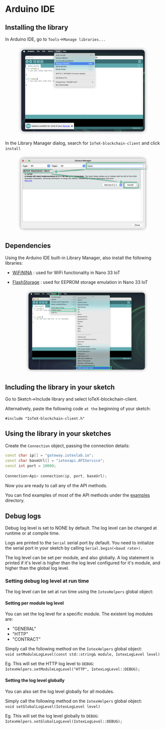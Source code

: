 # Arduino IDE

## Installing the library

In Arduino IDE, go to `Tools`->`Manage libraries...`

<figure><img src="../../../.gitbook/assets/image (24).png" alt=""><figcaption></figcaption></figure>

In the Library Manager dialog, search for `IoTeX-blockchain-client` and click `install`&#x20;

<figure><img src="../../../.gitbook/assets/image (25).png" alt=""><figcaption></figcaption></figure>

## Dependencies

Using the Arduino IDE built-in Library Manager, also install the following libraries:

* [WiFiNINA](https://github.com/arduino-libraries/WiFiNINA) : used for WiFi functionality in Nano 33 IoT
*   [FlashStorage](https://github.com/cmaglie/FlashStorage) : used for EEPROM storage emulation in Nano 33 IoT

    <figure><img src="../../../.gitbook/assets/image (26).png" alt=""><figcaption></figcaption></figure>

## Including the library in your sketch

Go to Sketch->Include library and select IoTeX-blockchain-client.



Alternatively, paste the following code `at the` beginning of your sketch:

`#include "IoTeX-blockchain-client.h"`

## Using the library in your sketches

Create the `Connection` object, passing the connection details:

```cpp
const char ip[] = "gateway.iotexlab.io";
const char baseUrl[] = "iotexapi.APIService";
const int port = 10000;

Connection<Api> connection(ip, port, baseUrl);
```

Now you are ready to call any of the API methods.

You can find examples of most of the API methods under the [examples](https://github.com/iotexproject/arduino-sdk/tree/main/examples) directory.

## Debug logs

Debug log level is set to NONE by default. The log level can be changed at runtime or at compile time.

Logs are printed to the `Serial` serial port by default. You need to initialize the serial port in your sketch by calling `Serial.begin(<baud rate>).`

The log level can be set per module, and also globally. A log statement is printed if it's level is higher than the log level configured for it's module, and higher than the global log level.

### Setting debug log level at run time

The log level can be set at run time using the `IotexHelpers` global object:

#### Setting per module log level

You can set the log level for a specific module. The existent log modules are:

* "GENERAL"
* "HTTP"
* "CONTRACT"

Simply call the following method on the `IotexHelpers` global object:\
`void setModuleLogLevel(const std::string& module, IotexLogLevel level)`

Eg. This will set the HTTP log level to `DEBUG`:\
`IotexHelpers.setModuleLogLevel("HTTP", IotexLogLevel::DEBUG);`

#### Setting the log level globally

You can also set the log level globally for all modules.

Simply call the following method on the `IotexHelpers` global object:\
`void setGlobalLogLevel(IotexLogLevel level)`

Eg. This will set the log level globally to `DEBUG`:\
`IotexHelpers.setGlobalLogLevel(IotexLogLevel::DEBUG);`
